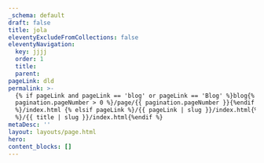 ```yaml
---
_schema: default
draft: false
title: jola
eleventyExcludeFromCollections: false
eleventyNavigation:
  key: jjjj
  order: 1
  title:
  parent:
pageLink: dld
permalink: >-
  {% if pageLink and pageLink == 'blog' or pageLink == 'Blog' %}blog{% if
  pagination.pageNumber > 0 %}/page/{{ pagination.pageNumber }}{%endif
  %}/index.html {% elsif pageLink %}/{{ pageLink | slug }}/index.html{% else
  %}/{{ title | slug }}/index.html{%endif %}
metaDesc: ''
layout: layouts/page.html
hero:
content_blocks: []
---
```

